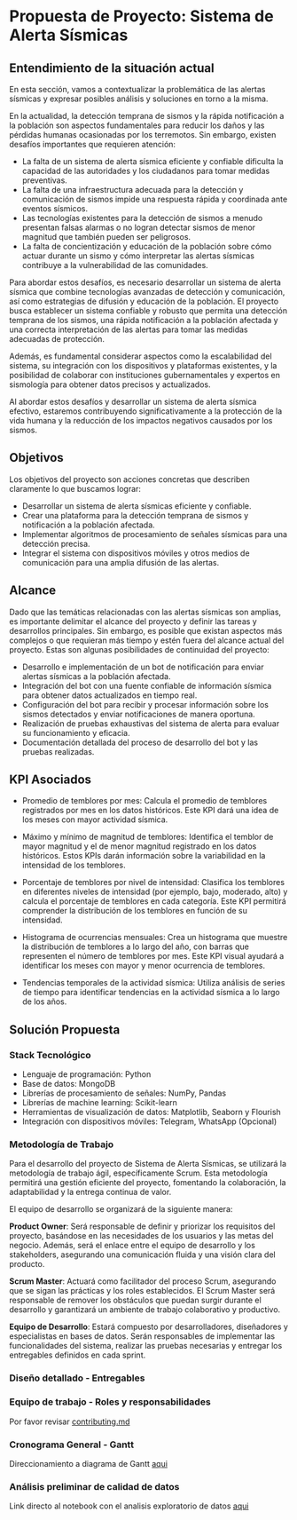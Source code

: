 # Propuesta de Proyecto: Sistema de Alerta Sísmicas

## Entendimiento de la situación actual

En esta sección, vamos a contextualizar la problemática de las alertas sísmicas y expresar posibles análisis y soluciones en torno a la misma.

En la actualidad, la detección temprana de sismos y la rápida notificación a la población son aspectos fundamentales para reducir los daños y las pérdidas humanas ocasionadas por los terremotos. Sin embargo, existen desafíos importantes que requieren atención:

- La falta de un sistema de alerta sísmica eficiente y confiable dificulta la capacidad de las autoridades y los ciudadanos para tomar medidas preventivas.
- La falta de una infraestructura adecuada para la detección y comunicación de sismos impide una respuesta rápida y coordinada ante eventos sísmicos.
- Las tecnologías existentes para la detección de sismos a menudo presentan falsas alarmas o no logran detectar sismos de menor magnitud que también pueden ser peligrosos.
- La falta de concientización y educación de la población sobre cómo actuar durante un sismo y cómo interpretar las alertas sísmicas contribuye a la vulnerabilidad de las comunidades.

Para abordar estos desafíos, es necesario desarrollar un sistema de alerta sísmica que combine tecnologías avanzadas de detección y comunicación, así como estrategias de difusión y educación de la población. El proyecto busca establecer un sistema confiable y robusto que permita una detección temprana de los sismos, una rápida notificación a la población afectada y una correcta interpretación de las alertas para tomar las medidas adecuadas de protección.

Además, es fundamental considerar aspectos como la escalabilidad del sistema, su integración con los dispositivos y plataformas existentes, y la posibilidad de colaborar con instituciones gubernamentales y expertos en sismología para obtener datos precisos y actualizados.

Al abordar estos desafíos y desarrollar un sistema de alerta sísmica efectivo, estaremos contribuyendo significativamente a la protección de la vida humana y la reducción de los impactos negativos causados por los sismos.

## Objetivos

Los objetivos del proyecto son acciones concretas que describen claramente lo que buscamos lograr:

- Desarrollar un sistema de alerta sísmicas eficiente y confiable.
- Crear una plataforma para la detección temprana de sismos y notificación a la población afectada.
- Implementar algoritmos de procesamiento de señales sísmicas para una detección precisa.
- Integrar el sistema con dispositivos móviles y otros medios de comunicación para una amplia difusión de las alertas.

## Alcance

Dado que las temáticas relacionadas con las alertas sísmicas son amplias, es importante delimitar el alcance del proyecto y definir las tareas y desarrollos principales. Sin embargo, es posible que existan aspectos más complejos o que requieran más tiempo y estén fuera del alcance actual del proyecto. Estas son algunas posibilidades de continuidad del proyecto:

- Desarrollo e implementación de un bot de notificación para enviar alertas sísmicas a la población afectada.
- Integración del bot con una fuente confiable de información sísmica para obtener datos actualizados en tiempo real.
- Configuración del bot para recibir y procesar información sobre los sismos detectados y enviar notificaciones de manera oportuna.
- Realización de pruebas exhaustivas del sistema de alerta para evaluar su funcionamiento y eficacia.
- Documentación detallada del proceso de desarrollo del bot y las pruebas realizadas.


## KPI Asociados
- Promedio de temblores por mes: Calcula el promedio de temblores registrados por mes en los datos históricos. Este KPI  dará una idea de los meses con mayor actividad sísmica.

- Máximo y mínimo de magnitud de temblores: Identifica el temblor de mayor magnitud y el de menor magnitud registrado en los datos históricos. Estos KPIs darán información sobre la variabilidad en la intensidad de los temblores.

- Porcentaje de temblores por nivel de intensidad: Clasifica los temblores en diferentes niveles de intensidad (por ejemplo, bajo, moderado, alto) y calcula el porcentaje de temblores en cada categoría. Este KPI  permitirá comprender la distribución de los temblores en función de su intensidad.

- Histograma de ocurrencias mensuales: Crea un histograma que muestre la distribución de temblores a lo largo del año, con barras que representen el número de temblores por mes. Este KPI visual ayudará a identificar los meses con mayor y menor ocurrencia de temblores.

- Tendencias temporales de la actividad sísmica: Utiliza análisis de series de tiempo para identificar tendencias en la actividad sísmica a lo largo de los años.


## Solución Propuesta
### Stack Tecnológico
- Lenguaje de programación: Python
- Base de datos: MongoDB
- Librerías de procesamiento de señales: NumPy, Pandas
- Librerías de machine learning: Scikit-learn
- Herramientas de visualización de datos: Matplotlib, Seaborn y Flourish
- Integración con dispositivos móviles: Telegram, WhatsApp (Opcional) 

### Metodología de Trabajo
Para el desarrollo del proyecto de Sistema de Alerta Sísmicas, se utilizará la metodología de trabajo ágil, específicamente Scrum. Esta metodología permitirá una gestión eficiente del proyecto, fomentando la colaboración, la adaptabilidad y la entrega continua de valor.

El equipo de desarrollo se organizará de la siguiente manera:

**Product Owner**: Será responsable de definir y priorizar los requisitos del proyecto, basándose en las necesidades de los usuarios y las metas del negocio. Además, será el enlace entre el equipo de desarrollo y los stakeholders, asegurando una comunicación fluida y una visión clara del producto.

**Scrum Master**: Actuará como facilitador del proceso Scrum, asegurando que se sigan las prácticas y los roles establecidos. El Scrum Master será responsable de remover los obstáculos que puedan surgir durante el desarrollo y garantizará un ambiente de trabajo colaborativo y productivo.

**Equipo de Desarrollo**: Estará compuesto por desarrolladores, diseñadores y especialistas en bases de datos. Serán responsables de implementar las funcionalidades del sistema, realizar las pruebas necesarias y entregar los entregables definidos en cada sprint.

### Diseño detallado - Entregables
### Equipo de trabajo - Roles y responsabilidades
Por favor revisar [contributing.md](https://github.com/Magic-Mario/sismos_clas_henry/blob/test/contributing.md)
### Cronograma General - Gantt
Direccionamiento a diagrama de Gantt [aqui](https://github.com/Magic-Mario/sismos_clas_henry/blob/test/diag_gantt/PF-Henry-diagrama_gantt.pdf)
### Análisis preliminar de calidad de datos
Link directo al notebook con el analisis exploratorio de datos [aqui](https://github.com/Magic-Mario/sismos_clas_henry/blob/test/src/notebooks/eda.ipynb)
